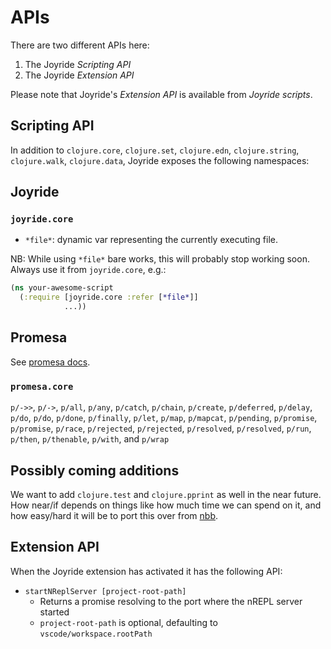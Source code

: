 # APIs

There are two different APIs here:

1. The Joyride *Scripting API*
1. The Joyride *Extension API*

Please note that Joyride's *Extension API* is available from *Joyride scripts*.

## Scripting API

In addition to `clojure.core`, `clojure.set`, `clojure.edn`, `clojure.string`,
`clojure.walk`, `clojure.data`, Joyride exposes
the following namespaces:

## Joyride

### `joyride.core`

- `*file*`: dynamic var representing the currently executing file.

NB: While using `*file*` bare works, this will probably stop working soon. Always use it from `joyride.core`, e.g.:

```clojure
(ns your-awesome-script
  (:require [joyride.core :refer [*file*]]
            ...))
```

## Promesa

See [promesa docs](https://cljdoc.org/d/funcool/promesa/6.0.2/doc/user-guide).

### `promesa.core`

`p/->>`, `p/->`, `p/all`, `p/any`, `p/catch`, `p/chain`, `p/create`, `p/deferred`, `p/delay`, `p/do`, `p/do`, `p/done`, `p/finally`, `p/let`, `p/map`, `p/mapcat`, `p/pending`, `p/promise`, `p/promise`, `p/race`, `p/rejected`, `p/rejected`, `p/resolved`, `p/resolved`, `p/run`, `p/then`, `p/thenable`, `p/with`, and `p/wrap`

## Possibly coming additions

We want to add `clojure.test` and `clojure.pprint` as well in the near future. How near/if depends on things like how much time we can spend on it, and how easy/hard it will be to port this over from [nbb](https://github.com/babashka/nbb).

## Extension API

When the Joyride extension has activated it has the following API:

* `startNReplServer [project-root-path]`
   * Returns a promise resolving to the port where the nREPL server started
   * `project-root-path` is optional, defaulting to `vscode/workspace.rootPath`

